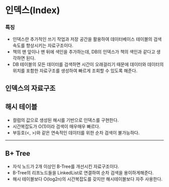 # 인덱스(Index)

### 특징
- 인덱스란 추가적인 쓰기 작업과 저장 공간을 활용하여 데이터베이스 테이블의 검색 속도를 향상시키는 자료구조이다.
- 책의 맨 앞이나 맨 뒤에 색인을 추가하는데, DB의 인덱스가 책의 색인과 같다고 생각하면 된다.
- DB 테이블의 모든 데이터를 검색하면 시간이 오래걸리기 때문에 데이터와 데이터의 위치를 포함한 자료구조를 생성하여 빠르게 조회할 수 있도록 해준다.


## 인덱스의 자료구조

## 해시 테이블
- 컬럼의 값으로 생성된 해시를 기반으로 인덱스를 구현한다.
- 시간복잡도가 O(1)이라 검색이 매우매우 빠르다.
- 부등호(<, >)와 같은 연속적인 데이터를 위한 순차 검색이 불가능하다.
---
## B+ Tree
- 자식 노드가 2개 이상인 B-Tree를 개선시킨 자료구조이다.
- B-Tree의 리프노드들을 LinkedList로 연결하여 순차 검색을 용이하게해준다.
- 해시 테이블보다 O(log2n)의 시간복잡도를 갖지만 해시테이블보다 자주 사용한다.